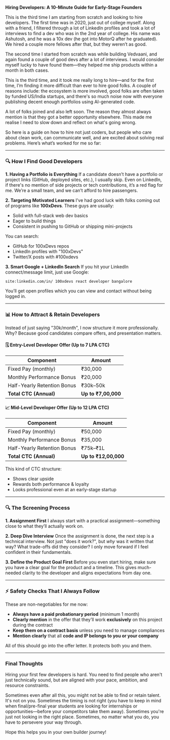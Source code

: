 **Hiring Developers: A 10-Minute Guide for Early-Stage Founders**

This is the third time I am starting from scratch and looking to hire developers. The first time was in 2020, just out of college myself. Along with a friend, I filtered through a lot of LinkedIn profiles and took a lot of interviews to find a dev who was in the 2nd year of college. His name was Ashutosh, and he was a 10x dev (he got into MotorQ after he graduated). We hired a couple more fellows after that, but they weren’t as good.

The second time I started from scratch was while building Vedvaani, and again found a couple of good devs after a lot of interviews. I would consider myself lucky to have found them—they helped me ship products within a month in both cases.

This is the third time, and it took me really long to hire—and for the first time, I’m finding it more difficult than ever to hire good folks. A couple of reasons include: the ecosystem is more involved, good folks are often taken by funded US/India startups, and there's so much noise now with everyone publishing decent enough portfolios using AI-generated code.

A lot of folks joined and also left soon. The reason they almost always mention is that they got a better opportunity elsewhere. This made me realise I need to slow down and reflect on what's going wrong.

So here is a guide on how to hire not just coders, but people who care about clean work, can communicate well, and are excited about solving real problems. Here’s what’s worked for me so far:

---

### 🔍 How I Find Good Developers

**1. Having a Portfolio is Everything**
If a candidate doesn’t have a portfolio or project links (GitHub, deployed sites, etc.), I usually skip. Even on LinkedIn, if there's no mention of side projects or tech contributions, it’s a red flag for me. We’re a small team, and we can’t afford to hire passengers.

**2. Targeting Motivated Learners**
I’ve had good luck with folks coming out of programs like **100xDevs**. These guys are usually:

* Solid with full-stack web dev basics
* Eager to build things
* Consistent in pushing to GitHub or shipping mini-projects

You can search:

* GitHub for 100xDevs repos
* LinkedIn profiles with "100xDevs"
* Twitter/X posts with #100xdevs

**3. Smart Google + LinkedIn Search**
If you hit your LinkedIn connect/message limit, just use Google:

```
site:linkedin.com/in/ 100xdevs react developer bangalore
```

You’ll get open profiles which you can view and contact without being logged in.

---

### 📊 How to Attract & Retain Developers

Instead of just saying "30k/month", I now structure it more professionally. Why? Because good candidates compare offers, and presentation matters.

#### 🗓 Entry-Level Developer Offer (Up to 7 LPA CTC)

| Component                   | Amount              |
| --------------------------- | ------------------- |
| Fixed Pay (monthly)         | ₹30,000             |
| Monthly Performance Bonus   | ₹20,000             |
| Half-Yearly Retention Bonus | ₹30k–50k            |
| **Total CTC (Annual)**      | **Up to ₹7,00,000** |

#### 📈 Mid-Level Developer Offer (Up to 12 LPA CTC)

| Component                   | Amount               |
| --------------------------- | -------------------- |
| Fixed Pay (monthly)         | ₹50,000              |
| Monthly Performance Bonus   | ₹35,000              |
| Half-Yearly Retention Bonus | ₹75k–₹1L             |
| **Total CTC (Annual)**      | **Up to ₹12,00,000** |

This kind of CTC structure:

* Shows clear upside
* Rewards both performance & loyalty
* Looks professional even at an early-stage startup

---

### 🔍 The Screening Process

**1. Assignment First**
I always start with a practical assignment—something close to what they’ll actually work on.

**2. Deep Dive Interview**
Once the assignment is done, the next step is a technical interview. Not just "does it work?", but *why* was it written that way? What trade-offs did they consider? I only move forward if I feel confident in their fundamentals.

**3. Define the Product Goal First**
Before you even start hiring, make sure you have a clear goal for the product and a timeline. This gives much-needed clarity to the developer and aligns expectations from day one.

---

### ⚡ Safety Checks That I Always Follow

These are non-negotiables for me now:

* **Always have a paid probationary period** (minimum 1 month)
* **Clearly mention** in the offer that they’ll work **exclusively** on this project during the contract
* **Keep them on a contract basis** unless you need to manage compliances
* **Mention clearly** that all **code and IP belongs to you or your company**

All of this should go into the offer letter. It protects both you and them.

---

### Final Thoughts

Hiring your first few developers is hard. You need to find people who aren't just technically sound, but are aligned with your pace, ambition, and resource constraints.

Sometimes even after all this, you might not be able to find or retain talent. It's not on you. Sometimes the timing is not right (you have to keep in mind when final/pre-final year students are looking for internships or opportunities—before your competitors take them away). Sometimes you're just not looking in the right place. Sometimes, no matter what you do, you have to persevere your way through.

Hope this helps you in your own builder journey!
